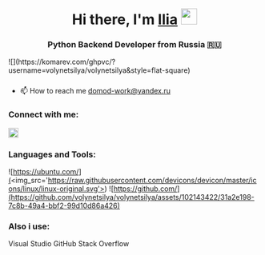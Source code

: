 <h1 align="center">Hi there, I'm <a href="https://github.com/volynetsilya" target="_blank">Ilia</a> 
<img src="https://github.com/blackcater/blackcater/raw/main/images/Hi.gif" height="32"/></h1>
<h3 align="center">Python Backend Developer from Russia 🇷🇺</h3>
![](https://komarev.com/ghpvc/?username=volynetsilya/volynetsilya&style=flat-square)

###
- 📫 How to reach me domod-work@yandex.ru

### Connect with me:
[<img src='https://cdn.jsdelivr.net/npm/simple-icons@3.0.1/icons/telegram.svg' alt='telegram' height='20'>](@volilya)  

### Languages and Tools:
![https://ubuntu.com/](<img_src='https://raw.githubusercontent.com/devicons/devicon/master/icons/linux/linux-original.svg'>)
![https://github.com/](https://github.com/volynetsilya/volynetsilya/assets/102143422/31a2e198-7c8b-49a4-bbf2-99d10d86a426)
### Also i use:
Visual Studio GitHub Stack Overflow 
